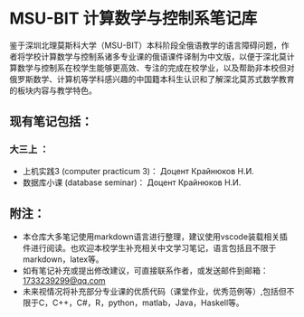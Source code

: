 # MSU-BIT 计算数学与控制系笔记库
鉴于深圳北理莫斯科大学（MSU-BIT）本科阶段全俄语教学的语言障碍问题，作者将学校计算数学与控制系诸多专业课的俄语课件译制为中文版，以便于深北莫计算数学与控制系在校学生能够更高效、专注的完成在校学业，以及帮助非本校但对俄罗斯数学、计算机等学科感兴趣的中国籍本科生认识和了解深北莫苏式数学教育的板块内容与教学特色。
## 现有笔记包括：
### 大三上 ：
* 上机实践3 (computer practicum 3)： Доцент Крайнюков Н.И.
* 数据库小课 (database seminar)： Доцент Крайнюков Н.И.
## 附注：
* 本仓库大多笔记使用markdown语言进行整理，建议使用vscode装载相关插件进行阅读。也欢迎本校学生补充相关中文学习笔记，语言包括且不限于markdown，latex等。
* 如有笔记补充或提出修改建议，可直接联系作者，或发送邮件到邮箱：1733239299@qq.com
* 未来视情况将补充部分专业课的优质代码（课堂作业，优秀范例等）,包括但不限于C，C++，C#，R，python，matlab，Java，Haskell等。

